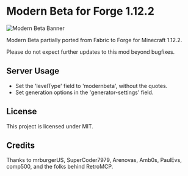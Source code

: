 # Modern Beta for Forge 1.12.2

![Modern Beta Banner](https://i.imgur.com/LFROVPX.png)

Modern Beta partially ported from Fabric to Forge for Minecraft 1.12.2.

Please do not expect further updates to this mod beyond bugfixes.

## Server Usage

* Set the 'levelType' field to 'modernbeta', without the quotes.
* Set generation options in the 'generator-settings' field.

## License

This project is licensed under MIT.

## Credits

Thanks to mrburgerUS, SuperCoder7979, Arenovas, Amb0s, PaulEvs, comp500, and the folks behind RetroMCP.
